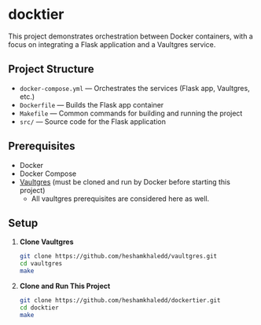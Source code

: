 # docktier

This project demonstrates orchestration between Docker containers, with a focus on integrating a Flask application and a Vaultgres service.

## Project Structure

- `docker-compose.yml` — Orchestrates the services (Flask app, Vaultgres, etc.)
- `Dockerfile` — Builds the Flask app container
- `Makefile` — Common commands for building and running the project
- `src/` — Source code for the Flask application

## Prerequisites

- Docker
- Docker Compose
- [Vaultgres](https://github.com/heshamkhaledd/vaultgres) (must be cloned and run by Docker before starting this project)
    - All vaultgres prerequisites are considered here as well.

## Setup

1. **Clone Vaultgres**

   ```bash
   git clone https://github.com/heshamkhaledd/vaultgres.git
   cd vaultgres
   make
   ```

2. **Clone and Run This Project**

   ```bash
   git clone https://github.com/heshamkhaledd/dockertier.git
   cd docktier
   make
   ```
